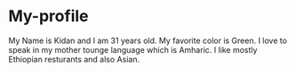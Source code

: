 # My-profile
My Name is Kidan and I am 31 years old.
My favorite color is Green.
I love to speak in my mother tounge language which is Amharic.
I like mostly Ethiopian resturants and also Asian.
